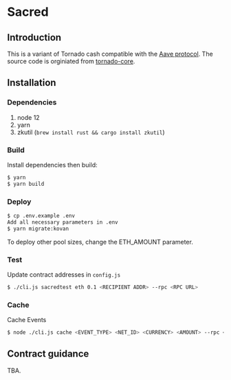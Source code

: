 # Sacred

## Introduction

This is a variant of Tornado cash compatible with the [Aave protocol](https://aave.com/). The source code is orginiated from [tornado-core](https://github.com/tornadocash/tornado-core).

## Installation

### Dependencies

1. node 12
2. yarn
3. zkutil (`brew install rust && cargo install zkutil`)

### Build
Install dependencies then build:
```bash
$ yarn
$ yarn build
```

### Deploy
```bash
$ cp .env.example .env
Add all necessary parameters in .env
$ yarn migrate:kovan
```
To deploy other pool sizes, change the ETH_AMOUNT parameter.

### Test

Update contract addresses in `config.js`
```bash
$ ./cli.js sacredtest eth 0.1 <RECIPIENT ADDR> --rpc <RPC URL>
```

### Cache

Cache Events
```bash
$ node ./cli.js cache <EVENT_TYPE> <NET_ID> <CURRENCY> <AMOUNT> --rpc <RPC URL>
```

## Contract guidance

TBA.
